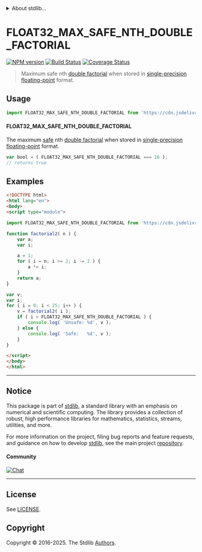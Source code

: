 <!--

@license Apache-2.0

Copyright (c) 2025 The Stdlib Authors.

Licensed under the Apache License, Version 2.0 (the "License");
you may not use this file except in compliance with the License.
You may obtain a copy of the License at

   http://www.apache.org/licenses/LICENSE-2.0

Unless required by applicable law or agreed to in writing, software
distributed under the License is distributed on an "AS IS" BASIS,
WITHOUT WARRANTIES OR CONDITIONS OF ANY KIND, either express or implied.
See the License for the specific language governing permissions and
limitations under the License.

-->


<details>
  <summary>
    About stdlib...
  </summary>
  <p>We believe in a future in which the web is a preferred environment for numerical computation. To help realize this future, we've built stdlib. stdlib is a standard library, with an emphasis on numerical and scientific computation, written in JavaScript (and C) for execution in browsers and in Node.js.</p>
  <p>The library is fully decomposable, being architected in such a way that you can swap out and mix and match APIs and functionality to cater to your exact preferences and use cases.</p>
  <p>When you use stdlib, you can be absolutely certain that you are using the most thorough, rigorous, well-written, studied, documented, tested, measured, and high-quality code out there.</p>
  <p>To join us in bringing numerical computing to the web, get started by checking us out on <a href="https://github.com/stdlib-js/stdlib">GitHub</a>, and please consider <a href="https://opencollective.com/stdlib">financially supporting stdlib</a>. We greatly appreciate your continued support!</p>
</details>

# FLOAT32_MAX_SAFE_NTH_DOUBLE_FACTORIAL

[![NPM version][npm-image]][npm-url] [![Build Status][test-image]][test-url] [![Coverage Status][coverage-image]][coverage-url] <!-- [![dependencies][dependencies-image]][dependencies-url] -->

> Maximum safe nth [double factorial][double-factorial] when stored in [single-precision floating-point][ieee754] format.



<section class="usage">

## Usage

<!-- eslint-disable id-length -->

```javascript
import FLOAT32_MAX_SAFE_NTH_DOUBLE_FACTORIAL from 'https://cdn.jsdelivr.net/gh/stdlib-js/constants-float32-max-safe-nth-double-factorial@esm/index.mjs';
```

#### FLOAT32_MAX_SAFE_NTH_DOUBLE_FACTORIAL

The maximum [safe][safe-integers] nth [double factorial][double-factorial] when stored in [single-precision floating-point][ieee754] format.

<!-- eslint-disable id-length -->

```javascript
var bool = ( FLOAT32_MAX_SAFE_NTH_DOUBLE_FACTORIAL === 16 );
// returns true
```

</section>

<!-- /.usage -->

<section class="examples">

## Examples

<!-- eslint-disable id-length -->

<!-- eslint no-undef: "error" -->

```html
<!DOCTYPE html>
<html lang="en">
<body>
<script type="module">

import FLOAT32_MAX_SAFE_NTH_DOUBLE_FACTORIAL from 'https://cdn.jsdelivr.net/gh/stdlib-js/constants-float32-max-safe-nth-double-factorial@esm/index.mjs';

function factorial2( n ) {
    var a;
    var i;

    a = 1;
    for ( i = n; i >= 2; i -= 2 ) {
        a *= i;
    }
    return a;
}

var v;
var i;
for ( i = 0; i < 25; i++ ) {
    v = factorial2( i );
    if ( i > FLOAT32_MAX_SAFE_NTH_DOUBLE_FACTORIAL ) {
        console.log( 'Unsafe: %d', v );
    } else {
        console.log( 'Safe:   %d', v );
    }
}

</script>
</body>
</html>
```

</section>

<!-- /.examples -->

<!-- C interface documentation. -->



<!-- Section for related `stdlib` packages. Do not manually edit this section, as it is automatically populated. -->

<section class="related">

</section>

<!-- /.related -->

<!-- Section for all links. Make sure to keep an empty line after the `section` element and another before the `/section` close. -->


<section class="main-repo" >

* * *

## Notice

This package is part of [stdlib][stdlib], a standard library with an emphasis on numerical and scientific computing. The library provides a collection of robust, high performance libraries for mathematics, statistics, streams, utilities, and more.

For more information on the project, filing bug reports and feature requests, and guidance on how to develop [stdlib][stdlib], see the main project [repository][stdlib].

#### Community

[![Chat][chat-image]][chat-url]

---

## License

See [LICENSE][stdlib-license].


## Copyright

Copyright &copy; 2016-2025. The Stdlib [Authors][stdlib-authors].

</section>

<!-- /.stdlib -->

<!-- Section for all links. Make sure to keep an empty line after the `section` element and another before the `/section` close. -->

<section class="links">

[npm-image]: http://img.shields.io/npm/v/@stdlib/constants-float32-max-safe-nth-double-factorial.svg
[npm-url]: https://npmjs.org/package/@stdlib/constants-float32-max-safe-nth-double-factorial

[test-image]: https://github.com/stdlib-js/constants-float32-max-safe-nth-double-factorial/actions/workflows/test.yml/badge.svg?branch=main
[test-url]: https://github.com/stdlib-js/constants-float32-max-safe-nth-double-factorial/actions/workflows/test.yml?query=branch:main

[coverage-image]: https://img.shields.io/codecov/c/github/stdlib-js/constants-float32-max-safe-nth-double-factorial/main.svg
[coverage-url]: https://codecov.io/github/stdlib-js/constants-float32-max-safe-nth-double-factorial?branch=main

<!--

[dependencies-image]: https://img.shields.io/david/stdlib-js/constants-float32-max-safe-nth-double-factorial.svg
[dependencies-url]: https://david-dm.org/stdlib-js/constants-float32-max-safe-nth-double-factorial/main

-->

[chat-image]: https://img.shields.io/gitter/room/stdlib-js/stdlib.svg
[chat-url]: https://app.gitter.im/#/room/#stdlib-js_stdlib:gitter.im

[stdlib]: https://github.com/stdlib-js/stdlib

[stdlib-authors]: https://github.com/stdlib-js/stdlib/graphs/contributors

[umd]: https://github.com/umdjs/umd
[es-module]: https://developer.mozilla.org/en-US/docs/Web/JavaScript/Guide/Modules

[deno-url]: https://github.com/stdlib-js/constants-float32-max-safe-nth-double-factorial/tree/deno
[deno-readme]: https://github.com/stdlib-js/constants-float32-max-safe-nth-double-factorial/blob/deno/README.md
[umd-url]: https://github.com/stdlib-js/constants-float32-max-safe-nth-double-factorial/tree/umd
[umd-readme]: https://github.com/stdlib-js/constants-float32-max-safe-nth-double-factorial/blob/umd/README.md
[esm-url]: https://github.com/stdlib-js/constants-float32-max-safe-nth-double-factorial/tree/esm
[esm-readme]: https://github.com/stdlib-js/constants-float32-max-safe-nth-double-factorial/blob/esm/README.md
[branches-url]: https://github.com/stdlib-js/constants-float32-max-safe-nth-double-factorial/blob/main/branches.md

[stdlib-license]: https://raw.githubusercontent.com/stdlib-js/constants-float32-max-safe-nth-double-factorial/main/LICENSE

[safe-integers]: http://www.2ality.com/2013/10/safe-integers.html

[double-factorial]: https://en.wikipedia.org/wiki/Double_factorial

[ieee754]: https://en.wikipedia.org/wiki/IEEE_754-1985

<!-- <related-links> -->

<!-- </related-links> -->

</section>

<!-- /.links -->
